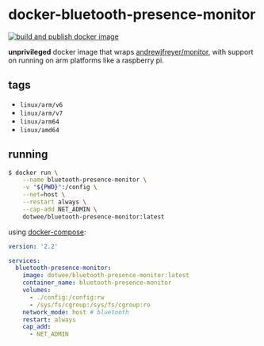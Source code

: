 # docker-bluetooth-presence-monitor

[![build and publish docker image](https://github.com/dotWee/docker-bluetooth-presence-monitor/actions/workflows/main.yml/badge.svg)](https://github.com/dotWee/docker-bluetooth-presence-monitor/actions/workflows/main.yml)

**unprivileged** docker image that wraps [andrewjfreyer/monitor](https://github.com/andrewjfreyer/monitor), with support on running on arm platforms like a raspberry pi.

## tags

- `linux/arm/v6`
- `linux/arm/v7`
- `linux/arm64`
- `linux/amd64`

## running

```bash
$ docker run \
    --name bluetooth-presence-monitor \
    -v "${PWD}":/config \
    --net=host \
    --restart always \
    --cap-add NET_ADMIN \
    dotwee/bluetooth-presence-monitor:latest
```

using [docker-compose](./docker-compose.yml):

```yaml
version: '2.2'

services:
  bluetooth-presence-monitor:
    image: dotwee/bluetooth-presence-monitor:latest
    container_name: bluetooth-presence-monitor
    volumes:
      - ./config:/config:rw
      - /sys/fs/cgroup:/sys/fs/cgroup:ro
    network_mode: host # bluetooth
    restart: always
    cap_add:
      - NET_ADMIN
```


